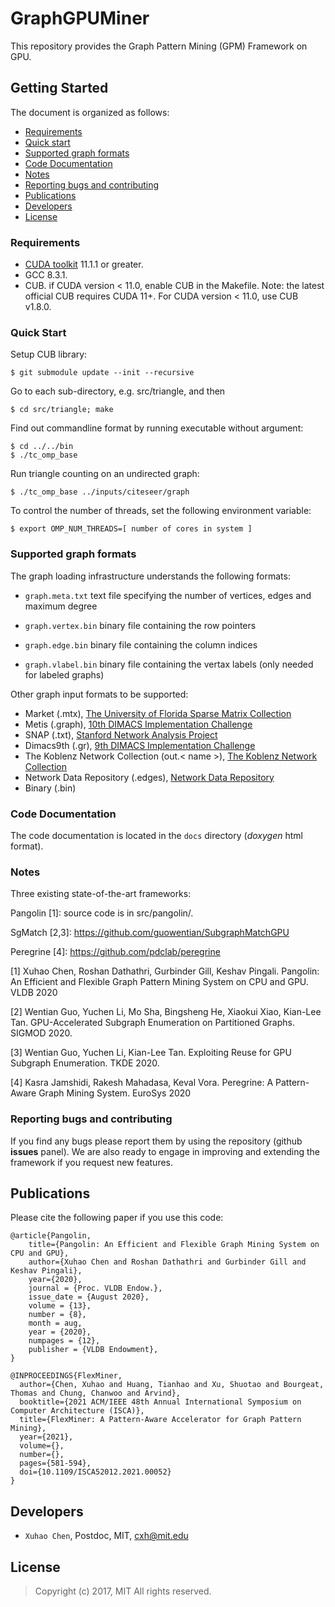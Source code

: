 # GraphGPUMiner #

This repository provides the Graph Pattern Mining (GPM) Framework on GPU.

## Getting Started ##

The document is organized as follows:

* [Requirements](#requirements)
* [Quick start](#quick-start)
* [Supported graph formats](#supported-graph-formats)
* [Code Documentation](#code-documentation)
* [Notes](#notes)
* [Reporting bugs and contributing](#reporting-bugs-and-contributing)
* [Publications](#publications)
* [Developers](#hornet-developers)
* [License](#license)

### Requirements ###

* [CUDA toolkit](https://developer.nvidia.com/cuda-toolkit) 11.1.1 or greater.
* GCC 8.3.1.
* CUB. if CUDA version < 11.0, enable CUB in the Makefile.
Note: the latest official CUB requires CUDA 11+. For CUDA version < 11.0, use CUB v1.8.0.

### Quick Start ###

Setup CUB library:

    $ git submodule update --init --recursive

Go to each sub-directory, e.g. src/triangle, and then

    $ cd src/triangle; make

Find out commandline format by running executable without argument:

    $ cd ../../bin
    $ ./tc_omp_base

Run triangle counting on an undirected graph:

    $ ./tc_omp_base ../inputs/citeseer/graph

To control the number of threads, set the following environment variable:

    $ export OMP_NUM_THREADS=[ number of cores in system ]


### Supported graph formats ###

The graph loading infrastructure understands the following formats:

+ `graph.meta.txt` text file specifying the number of vertices, edges and maximum degree

+ `graph.vertex.bin` binary file containing the row pointers

+ `graph.edge.bin` binary file containing the column indices

+ `graph.vlabel.bin` binary file containing the vertax labels (only needed for labeled graphs)

Other graph input formats to be supported:

* Market (.mtx), [The University of Florida Sparse Matrix Collection](http://www.cise.ufl.edu/research/sparse/matrices/)
* Metis (.graph), [10th DIMACS Implementation Challenge](http://www.cc.gatech.edu/dimacs10/)
* SNAP (.txt), [Stanford Network Analysis Project](http://snap.stanford.edu/)
* Dimacs9th (.gr), [9th DIMACS Implementation Challenge](http://www.dis.uniroma1.it/challenge9/)
* The Koblenz Network Collection (out.< name >), [The Koblenz Network Collection](http://konect.uni-koblenz.de/)
* Network Data Repository (.edges), [Network Data Repository](http://networkrepository.com/index.php)
* Binary (.bin)

### Code Documentation ###

The code documentation is located in the `docs` directory (*doxygen* html format).

### Notes ###

Three existing state-of-the-art frameworks:

Pangolin [1]: source code is in src/pangolin/.

SgMatch [2,3]: https://github.com/guowentian/SubgraphMatchGPU

Peregrine [4]: https://github.com/pdclab/peregrine

[1] Xuhao Chen, Roshan Dathathri, Gurbinder Gill, Keshav Pingali.
Pangolin: An Efficient and Flexible Graph Pattern Mining System on CPU and GPU. VLDB 2020

[2] Wentian Guo, Yuchen Li, Mo Sha, Bingsheng He, Xiaokui Xiao, Kian-Lee Tan.
GPU-Accelerated Subgraph Enumeration on Partitioned Graphs. SIGMOD 2020.

[3] Wentian Guo, Yuchen Li, Kian-Lee Tan. 
Exploiting Reuse for GPU Subgraph Enumeration. TKDE 2020.

[4] Kasra Jamshidi, Rakesh Mahadasa, Keval Vora.
Peregrine: A Pattern-Aware Graph Mining System. EuroSys 2020

### Reporting bugs and contributing ###

If you find any bugs please report them by using the repository (github **issues** panel).
We are also ready to engage in improving and extending the framework if you request new features.

## Publications ##

Please cite the following paper if you use this code:

```
@article{Pangolin,
	title={Pangolin: An Efficient and Flexible Graph Mining System on CPU and GPU},
	author={Xuhao Chen and Roshan Dathathri and Gurbinder Gill and Keshav Pingali},
	year={2020},
	journal = {Proc. VLDB Endow.},
	issue_date = {August 2020},
	volume = {13},
	number = {8},
	month = aug,
	year = {2020},
	numpages = {12},
	publisher = {VLDB Endowment},
}
```

```
@INPROCEEDINGS{FlexMiner,
  author={Chen, Xuhao and Huang, Tianhao and Xu, Shuotao and Bourgeat, Thomas and Chung, Chanwoo and Arvind},
  booktitle={2021 ACM/IEEE 48th Annual International Symposium on Computer Architecture (ISCA)}, 
  title={FlexMiner: A Pattern-Aware Accelerator for Graph Pattern Mining}, 
  year={2021},
  volume={},
  number={},
  pages={581-594},
  doi={10.1109/ISCA52012.2021.00052}
}
```

## Developers ##

* `Xuhao Chen`, Postdoc, MIT, cxh@mit.edu

## License ##

> Copyright (c) 2017, MIT
> All rights reserved.
